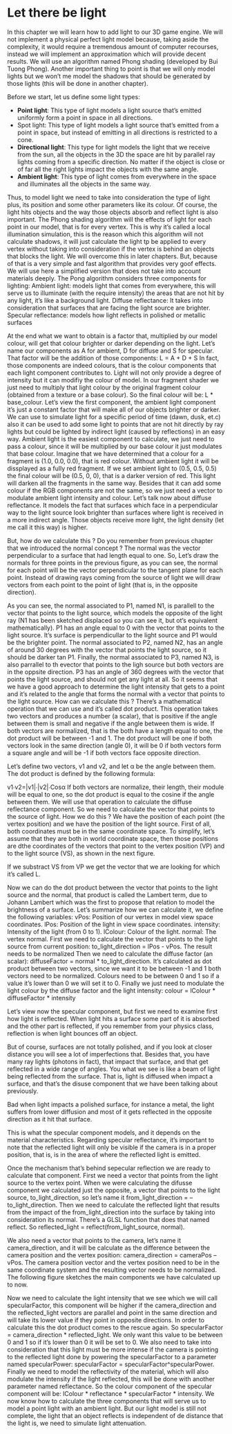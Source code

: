 # Let there be light 


In this chapter we will learn how to add light to our 3D game engine. We will not implement a physical perfect light model because, taking aside the complexity, it would require a tremendous amount of computer recourses, instead we will implement an approximation which will provide decent results. We will use an algorithm named Phong shading  (developed by Bui Tuong Phong). Another important thing to point is that we will only model lights but we won’t me model the shadows that should be generated by those lights (this will be done in another chapter). 

Before we start, let us define some light types:
* **Point light**: This type of light models a light source that’s emitted uniformly form a point in space in all directions.
* Spot light: This type of light models a light source that’s emitted from a point in space, but instead of emitting in all directions is restricted to a cone.
* **Directional light**: This type for light models the light that we receive from the sun, all the objects in the 3D the space are  hit by parallel ray lights coming from a specific direction. No matter if the object is close or of far all the right lights impact the objects with the same angle.
* **Ambient light**: This type of light comes from everywhere in the space and illuminates all the objects in the same way.
 

Thus, to model light we need to take into consideration the type of light plus, its position and some other parameters like its colour. Of course, the light hits objects and the way those objects absorb and reflect light is also important.
The Phong shading algorithm will the effects of light for each point in our model, that is for every vertex. This is why it’s called a local illumination simulation, this is the reason which this algorithm will not calculate shadows, it will just calculate the light tp be applied to every vertex without taking into consideration if the vertex is behind an objects that blocks the light. We will overcome this in later chapters. But, because of that is a very simple and fast algorithm that provides very goof effects. We will use here a simplified version that does not take into account materials deeply.
The Pong algorithm considers three components for lighting:
	Ambient light: models light that comes from everywhere, this will serve us to illuminate (with the require intensity) the areas that are not hit by any light, it’s like a background light.
	Diffuse reflectance: It takes into consideration that surfaces that are facing the light source are brighter.
	Specular reflectance: models how light reflects in polished or metallic surfaces

At the end what we want to obtain is a factor that, multiplied by our model colour, will get that colour brighter or darker depending on the light. Let’s name our components as A for ambient, D for diffuse and S for specular. That factor will be the addition of those components:
L = A + D + S
In fact, those components are indeed colours, that is the colour components that each light component contributes to. Light will not only provide a degree of intensity but it can modifiy the colour of model.  In our fragment shader we just need to multiply that light colour by the original fragment colour (obtained from a texture or a base colour).
So the final colour will be: L * base_colour.
Let’s view the first component, the ambient light component it’s just a constant factor that will make all of our objects brighter or darker. We can use to simulate light for a specific period of time (dawn, dusk, et.c) also it can be used to add some light to points that are not hit directly by ray lights but could be lighted by  indirect light (caused by reflections) in an easy way.
Ambient light is the easiest component to calculate, we just need to pass a colour, since it will be multiplied by our base colour it just modulates that base colour. Imagine that we have determined that a colour for a fragment is (1.0, 0.0, 0.0), that is red colour. Without ambient light it will be dissplayed as a fully red fragment. If we set ambient light to (0.5, 0.5, 0.5) the final colour will be (0.5, 0, 0), that is a darker version of red. This light will darken all the fragments in the same way. Besides that it can add some colour if the RGB components are not the same, so we just need a vector to modulate ambient light intensity and colour.
Let’s talk now about diffuse reflectance. It models the fact that surfaces which face in a perpendicular way to the light source look brighter than surfaces where light is received in a  more indirect angle. Those objects receive more light, the light density (let me call it this way) is higher.
 
But, how do we calculate this ? Do you remember from previous chapter that we introduced the normal concept ? The normal was the vector perpendicular to a surface that had length equal to one. So, Let’s draw the normals for  three points in the previous figure, as you can see, the normal for each point will be the vector perpendicular to the tangent plane for each point. Instead of drawing rays coming from the source of light we will draw vectors from each point to the point of light (that is, in the opposite direction).

 
As you can see, the normal associated to P1, named N1, is parallell to the vector that points to the light source,  which models the opposite of the light ray (N1 has been sketched displaced so you can see it, but ot’s equivalent mathematically). P1 has an angle equal to 0 with the vector that points to the light source. It’s surface is perpendicullar to the light source and P1 would be the brighter point.
The normal associated to P2, named N2, has an angle of around 30 degrees with the vector that points the light source, so it should be darker tan P1. Finally, the normal associated to P3, named N3, is also parrallel to th evector that points to the ligh source but both vectors are in the oppsite direction. P3 has an angle of 360 degrees with the vector that points the light source, and should not get any light at all.
So it seems that we have a good approach to determine the light intensity that gets to a point and it’s related to the  angle that forms the normal with a vector that points to the light source. How can we calculate this ?
There’s a mathematical operation that we can use and it’s called dot product. This operation takes two vectors and produces a number (a scalar), that is positive if the angle between them is small and negative if the angle between them is wide. If both vectors are normalized, that is the both have a length equal to one, the dot product will be between -1 and 1. The dot product will be one if both vectors look in the same direction (angle 0), it will be 0 if both vectors form a square angle and will be -1 if both vectors face opposite direction. 

Let’s define two vectors, v1 and v2, and let α be the angle between them. The dot product is defined by the following formula:
 
v1∙v2=|v1|∙|v2|∙Cosα
If both vectors are normalize, their length, their module will be equal to one, so the dot product is equal to the cosine if the angle between them. We will use that operation to calculate the diffuse reflectance component.
So we need to calculate the vector that points to the source of light. How we do this ? We have the position of each point (the vertex position) and we have the position of the light source. First of all, both coordinates must be in the same coordinate space. To simplify, let’s assume that they are both in world coordinate space, then those positions are dthe coordinates of the vectors that point to the vertex position (VP) and to the light source (VS), as shown in the next figure.
 
If we substract VS from VP we get the vector that we are looking for which it’s called L.
 
Now we can do the dot product between the vector that points to the light source and the normal, that product is called the Lambert term, due to Johann Lambert which was the first to propose that relation to model the brightness of a surface.
Let’s summarize how we can calculate it, we define the following variables:
	vPos: Position of our vertex in model view space coordinates.
	lPos: Position of the light in view space coordinates.
	intensity: Intensity of the light (from 0 to 1).
	lColour: Colour of the light.
	normal: The vertex normal.
First we need to calculate the vector that points to the light source from current position: to_light_direction = lPos - vPos. The result needs to be normalized
Then we need to calculate the diffuse factor (an scalar): diffuseFactor = normal * to_light_direction. It’s calculated as dot product between two vectors, since we want it to be between -1 and 1 both vectors need to be normalized. Colours need to be between 0 and 1 so if a value it’s lower than 0 we will set it to 0.
Finally we just need to modulate the light colour by the diffuse factor and the light intensity:
colour = lColour * diffuseFactor * intensity

Let’s view now the specular component, but first  we need to examine first how light is reflected. When light hits a surface some part of it is absorbed and the other part is reflected, if you remember from your physics class, reflection is when light bounces off an object.
 

But of course, surfaces are not totally polished, and if you look at closer distance you will see a lot of imperfections that. Besides that, you have many ray lights (photons in fact), that impact that surface, and that get reflected in a wide range of angles. You what we see is like a beam of light being reflected from the surface. That is, light is diffused when impact a surface, and that’s the disuse component that we have been talking about previously.
 
 
Bad when light impacts a polished surface, for instance a metal, the light suffers from lower diffusion and most of it gets reflected in the opposite direction as it hit that surface.

 
This is what the specular component models, and it depends on the material characteristics. Regarding specular reflectance, it’s important to note that  the reflected light will only be visible if the camera is in a proper position, that is, is in the area of where the reflected light is emitted.
 

Once the mechanism that’s behind sepecular reflection we are ready to calculate that component. First we need a vector that points from the light source to the vertex point.  When we were calculating the difusse component we calculated just the opposite, a vector that points to the light source, to_light_direction, so let’s  name it from_light_direction = – to_light_direction.
Then we need to calculate the reflected light that results from the impact of the from_light_direction into the surface by taking into consideration its normal. There’s a GLSL function that does that named reflect. So reflected_light = reflect(from_light_source, normal).

We also need a vector that points to the camera, let’s name it camera_direction, and it will be calculate as the difference between the camera position and the vertex position: camera_direction = cameraPos – vPos. The camera position vector and the vertex position need to be in the same coordinate system and the resulting vector needs to be normalized. The following figure sketches the main components we have calculated up to now.
 
Now we need to calculate the light intensity that we see which we will call specularFactor, this component will be higher if the camera_direction and the reflected_light vectors are parallel and point in the same direction and will take its lower value if they point in opposite directions. In order to calculate this the dot product comes to the rescue again. So specularFactor = camera_direction * reflected_light. We only want this value to be between 0 and 1 so if it’s lower than 0 it will be set to 0.
We also need to take into consideration that this light must be more intense if the camera is pointing to the reflected light done by  powering the specularFactor to a parameter named specularPower: specularFactor = specularFactor^specularPower.
Finally we need to model the reflectivity of the material, which will also modulate the intensity if the light reflected, this will be done with another parameter named reflectance. So the colour component of the specular component will be: lColour * reflectance * specularFactor * intensity.
We now know how to calculate the three components that will serve us to model a point light with an ambient light. But our light model is still not complete, the light that an object reflects is independent of de distance that the light is, we need to simulate light attenuation. 
